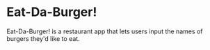 # Eat-Da-Burger!
Eat-Da-Burger! is a restaurant app that lets users input the names of burgers they'd like to eat.
